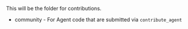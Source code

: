 This will be the folder for contributions. 

- community - For Agent code that are submitted via `contribute_agent`

